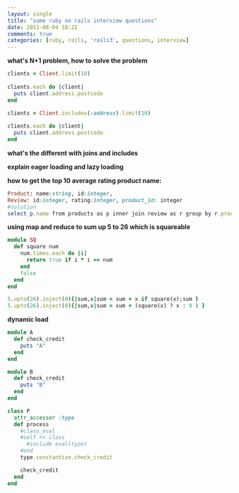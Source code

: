 ```yaml
---
layout: single
title: "some ruby on rails interview questions"
date: 2012-08-04 18:22
comments: true
categories: [ruby, rails, 'rails3', questions, interview]
---
```

**what's N+1 problem, how to solve the problem**
```ruby
clients = Client.limit(10)
 
clients.each do |client|
  puts client.address.postcode
end

clients = Client.includes(:address).limit(10)
 
clients.each do |client|
  puts client.address.postcode
end

```
**what's the different with joins and includes**

**explain eager loading and lazy loading**

**how to get the top 10 average rating product name:**
```ruby
Product: name:string, id:integer,
Review: id:integer, rating:integer, product_id: integer
#solution
select p.name from products as p inner join review as r group by r.prouct_id order avg(r.rating) limit 10
```

**using map and reduce to sum up 5 to 26 which is squareable**

```ruby
module SQ
  def square num
    num.times.each do |i|
      return true if i * i == num
    end
    false
  end
end

5.upto(26).inject(0){|sum,x|sum = sum + x if square(x);sum }
5.upto(26).inject(0){|sum,x|sum = sum + (square(x) ? x : 0 ) }
```

**dynamic load**

```ruby
module A
  def check_credit
    puts "A"
  end
end

module B
  def check_credit
    puts "B"
  end
end

class P
  attr_accessor :type
  def process
    #class_eval
    #self << class
      #include eval(type)
    #end
    type.constantize.check_credit

    check_credit
  end
end
```
